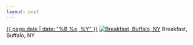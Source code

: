 ```yaml
---
layout: post
---
```


<p>
  <time><a href="/33">{{ page.date | date: "%B %e, %Y" }}</a></time>
  <a href="/33"><img src="{{ site.assets_url }}/33-640.jpg" srcset="{{ site.assets_url }}/33-1280.jpg 1280w, {{ site.assets_url }}/33-960.jpg 960w, {{ site.assets_url }}/33-640.jpg 640w, {{ site.assets_url }}/33-320.jpg 320w" sizes="(min-width: 700px) 50vw, calc(100vw - 2rem)" alt="Breakfast, Buffalo, NY" /></a>
  <span>Breakfast, Buffalo, NY</span>
</p>
